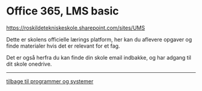 # Office 365, LMS basic

https://roskildetekniskeskole.sharepoint.com/sites/UMS

Dette er skolens officielle lærings platform, her kan du aflevere opgaver og finde materialer hvis det er relevant for et fag. 

Det er også herfra du kan finde din skole email indbakke, og har adgang til dit skole onedrive.


---

[tilbage til programmer og systemer](programmer-og-systemer.md)